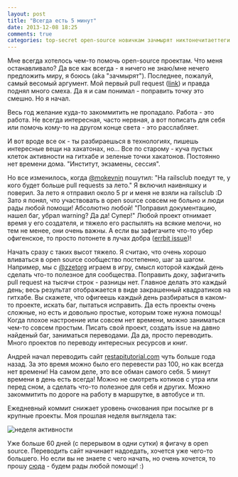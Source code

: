 ```yaml
---
layout: post
title: "Всегда есть 5 минут"
date: 2013-12-08 18:25
comments: true
categories: top-secret open-source новичкам зачмырят никтонечитаеттеги 
---
```


Мне всегда хотелось чем-то помочь open-source проектам. Что меня
останавливало? Да все как всегда - я ничего не знаю/мне нечего
предложить миру, я боюсь (aka "зачмырят"). Последнее, пожалуй, самый
весомый аргумент. Мой первый pull request ([link](https://github.com/kaize/valle/pull/1)) и правда поднял много смеха. Да я и сам понимал - поправить точку это смешно.
Но я начал.
<!--more-->

Весь год желание куда-то закоммитить не пропадало. Работа - это работа.
Не всегда интересная, часто нервная, а вот пописать для себя или помочь
кому-то на другом конце света - это расслабляет. 

И вот вроде все ок - ты разбираешься в технологиях, пишешь интересные
вещи на хакатонах, но... Все по старому - куча пустых клеток активности
на гитхабе и зеленые точки хакатонов. Постоянно нет времени дома.
"Институт, экзамены, сессия". 

Но все изменилось, когда [@mokevnin](https://twitter.com/mokevnin)
пошутил: "На railsclub поедут те, у кого будет больше pull requests за
лето." Я включил наивняшку и поверил. За лето я отправил около 5 pr и
меня не взяли на railsclub :D Зато я понял, что участвовать в open source
совсем не больно и люди рады любой помощи! Абсолютно любой! "Поправил
документацию, нашел баг, убрал warning? Да да! Супер!"
Любой проект отнимает время у его создателя, и тяжело его распылять на всякие мелочи,
но тем не менее, они очень важны. А если вы зафигачите что-то убер
офигенское, то просто потонете в лучах добра ([errbit issue](https://github.com/errbit/errbit/issues/614))!

Начать сразу с таких высот тяжело. Я считаю, что очень хорошо вливаться
в open source сообщество постепенно, шаг за шагом. Например, мы с [@zzetorg](https://twitter.com/zzetorg) играем в игру, смысл которой каждый день сделать что-то полезное для сообщества. Поправить доку, зафигачить pull request на тысячи строк - разницы нет. Главное делать это каждый день; весь результат отображается в виде закрашенный квадратиков на гитхабе. Вы скажете, что офигеешь каждый день разбираться в каком-то проекте, искать баг, пытаться исправить. Да есть проекты очень сложные, но есть и довольно простые, которым тоже нужна помощь! Когда плохое настроение или совсем нет времени, можно заниматься чем-то совсем простым. Писать свой проект, создать issue на давно найденый баг, заниматься переводами. Да да, просто переводить. Много проектов по переводу интересных ресурсов и книг.

Андрей начал переводить сайт [restapitutorial.com](restapitutorial.com)
чуть больше года назад. За это время можно было его перевести раз 100,
но как всегда нет времени! На самом деле, это все обман самого себя. 5
минут времени в день есть всегда! Можно не смотреть котиков с утра или
перед сном, а сделать что-то полезное для себя и других. Можно
закоммитить по дороге на работу в маршрутке, в автобусе и тп. 

Ежедневный коммит снижает уровень очкования при посылке pr в крупные
проекты. Моя прошлая неделя выглядела так:

![неделя активности](http://puu.sh/5GgrI.png)

Уже больше 60 дней (с перерывом в одни сутки) я фигачу в open source.
Переводить сайт начинает надоедать, хочется уже чего-то большего. Но
если вы не знаете с чего начать, но очень хочется, то прошу [сюда](https://github.com/zzet/RestApiTutorial.ru) - будем рады любой помощи! :)
